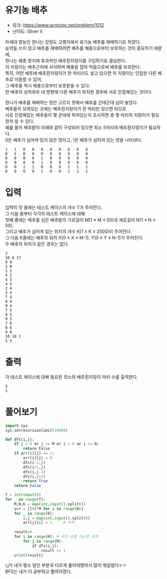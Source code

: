 # 유기농 배추

- 링크: https://www.acmicpc.net/problem/1012
- 난이도: Silver II

차세대 영농인 한나는 강원도 고랭지에서 유기농 배추를 재배하기로 하였다.  
농약을 쓰지 않고 배추를 재배하려면 배추를 해충으로부터 보호하는 것이 중요하기 때문에,  
한나는 해충 방지에 효과적인 배추흰지렁이를 구입하기로 결심한다.  
이 지렁이는 배추근처에 서식하며 해충을 잡아 먹음으로써 배추를 보호한다.  
특히, 어떤 배추에 배추흰지렁이가 한 마리라도 살고 있으면 이 지렁이는 인접한 다른 배추로 이동할 수 있어,  
그 배추들 역시 해충으로부터 보호받을 수 있다.  
한 배추의 상하좌우 네 방향에 다른 배추가 위치한 경우에 서로 인접해있는 것이다.

한나가 배추를 재배하는 땅은 고르지 못해서 배추를 군데군데 심어 놓았다.  
배추들이 모여있는 곳에는 배추흰지렁이가 한 마리만 있으면 되므로  
서로 인접해있는 배추들이 몇 군데에 퍼져있는지 조사하면 총 몇 마리의 지렁이가 필요한지 알 수 있다.  
예를 들어 배추밭이 아래와 같이 구성되어 있으면 최소 5마리의 배추흰지렁이가 필요하다.  
0은 배추가 심어져 있지 않은 땅이고, 1은 배추가 심어져 있는 땅을 나타낸다.

```
1	1	0	0	0	0	0	0	0	0
0	1	0	0	0	0	0	0	0	0
0	0	0	0	1	0	0	0	0	0
0	0	0	0	1	0	0	0	0	0
0	0	1	1	0	0	0	1	1	1
0	0	0	0	1	0	0	1	1	1
```

# 입력 
입력의 첫 줄에는 테스트 케이스의 개수 T가 주어진다.  
그 다음 줄부터 각각의 테스트 케이스에 대해  
첫째 줄에는 배추를 심은 배추밭의 가로길이 M(1 ≤ M ≤ 50)과 세로길이 N(1 ≤ N ≤ 50),  
그리고 배추가 심어져 있는 위치의 개수 K(1 ≤ K ≤ 2500)이 주어진다.  
그 다음 K줄에는 배추의 위치 X(0 ≤ X ≤ M-1), Y(0 ≤ Y ≤ N-1)가 주어진다.  
두 배추의 위치가 같은 경우는 없다.

```
2
10 8 17
0 0
1 0
1 1
4 2
4 3
4 5
2 4
3 4
7 4
8 4
9 4
7 5
8 5
9 5
7 6
8 6
9 6
10 10 1
5 5
```

# 출력
각 테스트 케이스에 대해 필요한 최소의 배추흰지렁이 마리 수를 출력한다.

```
5
1
```

# 풀어보기

```python
import sys
sys.setrecursionlimit(10000)

def dfs(i,j):
    if j < 0 or j >= M or i < 0 or i >= N:
        return False
    if arr[i][j] == 1:
        arr[i][j] = 0
        dfs(i-1,j)
        dfs(i+1,j)
        dfs(i,j-1)
        dfs(i,j+1)
        return True
    return False

T = int(input())
for _ in range(T):
    M,N,K = map(int,input().split())
    arr = [[0]*M for i in range(N)]
    for _ in range(K):
        i,j = map(int,input().split())
        arr[j][i] = 1     # 주의
    
    result=0
    for i in range(N): # 여기 이중 for문 주의
        for j in range(M):
            if dfs(i,j):
                result += 1
    print(result)
```

i,j가 내가 평소 알던 부분과 다르게 풀어야했어서 많이 헷갈렸다ㅜㅜ  
BFS는 내가 더 공부하고 풀어야겠다.

